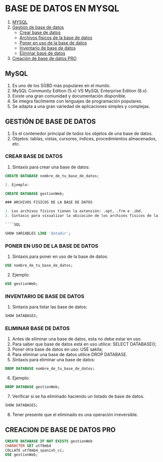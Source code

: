 # BASE DE DATOS EN MYSQL

1. [MYSQL](#mysql)
2. [Gestión de base de datos](#gestion-de-base-de-datos)
   * [Crear base de datos](#crear-base-de-datos)
   * [Archivos físicos de la base de datos](#archivos-fisicos-de-la-base-de-datos)
   * [Poner en uso de la base de datos](#poner-en-uso-de-la-base-de-datos)
   * [Inventario de base de datos](#inventario-de-base-de-datos)
   * [Eliminar base de datos](#eliminar-base-de-datos)
3. [Creación de base de datos PRO](#creacion-de-base-de-datos-pro)


## MySQL

1. Es uno de los SGBD más populares en el mundo.
2. MySQL Community Edition (5.x) VS MySQL Enterprise Edition (8.x).
3. Existe una gran comunidad y documentación disponible.
4. Se integra fácilmente con lenguajes de programación populares.
5. Se adapta a una gran variedad de aplicaciones simples y complejas.


## GESTIÓN DE BASE DE DATOS

1. Es el contenedor principal de todos los objetos de una base de datos.
2. Objetos: tablas, vistas, cursores, índices, procedimientos almacenados, etc.


### CREAR BASE DE DATOS

1. Sintaxis para crear una base de datos:

```sql
CREATE DATABASE nombre_de_tu_base_de_datos;

2. Ejemplo: 

CREATE DATABASE gestionWeb;

### ARCHIVOS FISICOS DE LA BASE DE DATOS

1. Los archivos físicos tienen la extensión: .opt, .frm e .ibd.
2. Sintaxis para visualizar la ubicación de los archivos físicos de la base de datos:

````SQL

SHOW VARIABLES LIKE 'datadir';
````

### PONER EN USO DE LA BASE DE DATOS

1. Sintaxis para poner en uso de la base de datos:

````SQL
USE nombre_de_tu_base_de_datos;
````

2. Ejemplo:

````SQL
USE gestionWeb;
````

### INVENTARIO DE BASE DE DATOS

1. Sintaxis para listar las base de datos:

````SQL
SHOW DATABASES;
````

### ELIMINAR BASE DE DATOS

1. Antes de eliminar una base de datos, esta no debe estar en uso.
2. Para saber que base de datos está en uso utilice: SELECT DATABASE();
3. Poner otra base de datos en uso: USE sakila;
4. Para eliminar una base de datos utilice DROP DATABASE.
5. Sintaxis para eliminar una base de datos:

````SQL
DROP DATABASE nombre_de_tu_base_de_datos;
````

6. Ejemplo:

````SQL
DROP DATABASE gestionWeb;
````

7. Verificar si se ha eliminado haciendo un listado de base de datos.

````SQL
SHOW DATABASES;
````

8. Tener presente que el eliminado es una operación irreversible.

## CREACION DE BASE DE DATOS PRO

````SQL
CREATE DATABASE IF NOT EXISTS gestionWeb 
CHARACTER SET utf8mb4 
COLLATE utf8mb4_spanish_ci;
USE gestionWeb;

````
